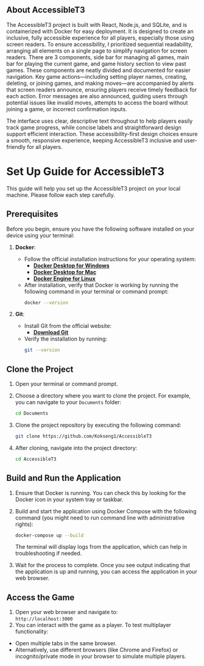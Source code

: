 ## About AccessibleT3

The AccessibleT3 project is built with React, Node.js, and SQLite, and is containerized with Docker for easy deployment. It is designed to create an inclusive, fully accessible experience for all players, especially those using screen readers. To ensure accessibility, I prioritized sequential readability, arranging all elements on a single page to simplify navigation for screen readers. There are 3 components, side bar for managing all games, main bar for playing the current game, and game history section to view past games. These components are neatly divided and documented for easier navigation. Key game actions—including setting player names, creating, deleting, or joining games, and making moves—are accompanied by alerts that screen readers announce, ensuring players receive timely feedback for each action. Error messages are also announced, guiding users through potential issues like invalid moves, attempts to access the board without joining a game, or incorrect confirmation inputs.

The interface uses clear, descriptive text throughout to help players easily track game progress, while concise labels and straightforward design support efficient interaction. These accessibility-first design choices ensure a smooth, responsive experience, keeping AccessibleT3 inclusive and user-friendly for all players.

# Set Up Guide for AccessibleT3

This guide will help you set up the AccessibleT3 project on your local machine. Please follow each step carefully.

## Prerequisites

Before you begin, ensure you have the following software installed on your device using your terminal:

1. **Docker**:

   - Follow the official installation instructions for your operating system:
     - **[Docker Desktop for Windows](https://docs.docker.com/desktop/install/windows-install/)**
     - **[Docker Desktop for Mac](https://docs.docker.com/desktop/install/mac-install/)**
     - **[Docker Engine for Linux](https://docs.docker.com/engine/install/)**
   - After installation, verify that Docker is working by running the following command in your terminal or command prompt:
     ```bash
     docker --version
     ```

2. **Git**:
   - Install Git from the official website:
     - **[Download Git](https://git-scm.com/downloads)**
   - Verify the installation by running:
     ```bash
     git --version
     ```

## Clone the Project

1. Open your terminal or command prompt.

2. Choose a directory where you want to clone the project. For example, you can navigate to your `Documents` folder:

   ```bash
   cd Documents
   ```

3. Clone the project repository by executing the following command:

   ```bash
   git clone https://github.com/Kokseng1/AccessibleT3
   ```

4. After cloning, navigate into the project directory:
   ```bash
   cd AccessibleT3
   ```

## Build and Run the Application

1. Ensure that Docker is running. You can check this by looking for the Docker icon in your system tray or taskbar.

2. Build and start the application using Docker Compose with the following command (you might need to run command line with administrative rights):

   ```bash
   docker-compose up --build
   ```

   The terminal will display logs from the application, which can help in troubleshooting if needed.

3. Wait for the process to complete. Once you see output indicating that the application is up and running, you can access the application in your web browser.

## Access the Game

1. Open your web browser and navigate to:
   </br> `http://localhost:3000`
2. You can interact with the game as a player. To test multiplayer functionality:

- Open multiple tabs in the same browser.
- Alternatively, use different browsers (like Chrome and Firefox) or incognito/private mode in your browser to simulate multiple players.
